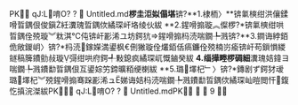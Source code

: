 ﻿PK
     qJ:L唷O?  ?     Untitled.md**椤圭洰姒傝堪**锛?**1.棣栭〉**锛氭樉绀洪儴鍒嗗晢鍝佷俊鎭紝瀵瑰晢鍝佽繘琛屽垎绫伙紱
**2.鍟嗗搧璇︽儏椤?*锛氭樉绀哄晢鍝佺殑璇︾粏淇℃伅锛屽彲浠ユ坊鍔犺鍟嗗搧杩涜喘鐗╄溅锛?**3.鐧诲綍銆佹敞鍐岄〉锛?*杩涜鎵嬫満鍙枫€侀獙璇佺爜銆佸瘑鐮佺殑楠岃瘉锛屽苟鎻愪緵鐩稿簲鐨勯敊璇彁绀哄府鍔╃敤鎴疯繘琛屼慨鏀癸紱
**4.缁撶畻椤碉細**瀵瑰姞鍏ヨ喘鐗╄溅鐨勫晢鍝佷互鍙婃竻鍗曠粨绠楋紱
**5.璐墿杞﹂〉锛?*鏄剧ず鍔犲叆璐墿杞︾殑鍟嗗搧骞跺彲浠ュ娣诲姞杩涜喘鐗╄溅鐨勫晢鍝佽繘琛屾暟閲忓鍑忔搷浣滐紱PK 
     qJ:L唷O?  ?                   Untitled.mdPK      9       